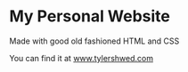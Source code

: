# My Personal Website

Made with good old fashioned HTML and CSS

You can find it at www.tylershwed.com
